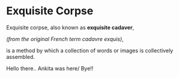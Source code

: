 # Exquisite Corpse


Exquisite corpse, also known as **exquisite cadaver**,
 
*(from the original French term cadavre exquis)*,
 
is a method by which a collection of words or images is collectively assembled.

Hello there..
Ankita was here/
Bye!!
